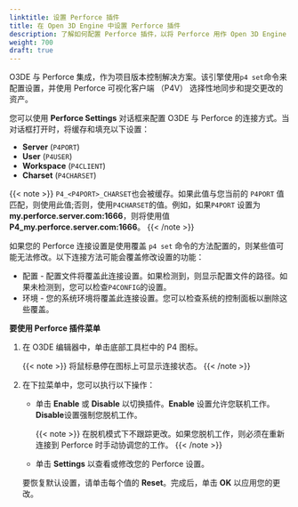 ```yaml
---
linktitle: 设置 Perforce 插件
title: 在 Open 3D Engine 中设置 Perforce 插件
description: 了解如何配置 Perforce 插件，以将 Perforce 用作 Open 3D Engine （O3DE） 项目的版本控制解决方案。
weight: 700
draft: true
---
```




O3DE 与 Perforce 集成，作为项目版本控制解决方案。该引擎使用`p4 set`命令来配置设置，并使用 Perforce 可视化客户端 （P4V） 选择性地同步和提交更改的资产。

您可以使用 **Perforce Settings** 对话框来配置 O3DE 与 Perforce 的连接方式。当对话框打开时，将缓存和填充以下设置：

+ **Server** \(`P4PORT`\)
+ **User** \(`P4USER`\)
+ **Workspace** \(`P4CLIENT`\)
+ **Charset** \(`P4CHARSET`\)

{{< note >}}
`P4_<P4PORT>_CHARSET`也会被缓存。如果此值与您当前的 `P4PORT` 值匹配，则使用此值;否则，使用`P4CHARSET`的值。例如，如果`P4PORT` 设置为 **my.perforce.server.com:1666**，则将使用值 **P4\_my.perforce.server.com:1666**。
{{< /note >}}

如果您的 Perforce 连接设置是使用覆盖 `p4 set` 命令的方法配置的，则某些值可能无法修改。以下连接方法可能会覆盖修改设置的功能：

+ 配置 - 配置文件将覆盖此连接设置。如果检测到，则显示配置文件的路径。如果未检测到，您可以检查`P4CONFIG`的设置。
+ 环境 - 您的系统环境将覆盖此连接设置。您可以检查系统的控制面板以删除这些覆盖。

**要使用 Perforce 插件菜单**

1. 在 O3DE 编辑器中，单击底部工具栏中的 P4 图标。

   {{< note >}}
将鼠标悬停在图标上可显示连接状态。
   {{< /note >}}

1. 在下拉菜单中，您可以执行以下操作：

   + 单击 **Enable** 或 **Disable** 以切换插件。**Enable** 设置允许您联机工作。**Disable**设置强制您脱机工作。

      {{< note >}}
在脱机模式下不跟踪更改。如果您脱机工作，则必须在重新连接到 Perforce 时手动协调您的工作。
      {{< /note >}}

   + 单击 **Settings** 以查看或修改您的 Perforce 设置。

   要恢复默认设置，请单击每个值的 **Reset**。完成后，单击 **OK** 以应用您的更改。
